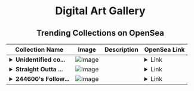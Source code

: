 <div align="center">

# Digital Art Gallery

## Trending Collections on OpenSea

| Collection Name                       | Image                                                                                     | Description                       | OpenSea Link                                                                                          |
|---------------------------------------|-------------------------------------------------------------------------------------------|-----------------------------------|--------------------------------------------------------------------------------------------------------|
| **<details><summary>Unidentified co...</summary>Unidentified contract 26f46566-974c-4bcc-bb9e-8b6262b1a86e</details>** | ![Image](https://i.seadn.io/s/raw/files/717194bcae7cfc01b38f035b37043ece.png?w=500&auto=format?w=200&auto=format) |  | <details><summary>Link</summary>[Unidentified contract 26f46566-974c-4bcc-bb9e-8b6262b1a86e](https://opensea.io/collection/unidentified-contract-26f46566-974c-4bcc-bb9e-8b62)</details> |
| **<details><summary>Straight Outta ...</summary>Straight Outta Cyberspace</details>** | ![Image](https://i.seadn.io/s/raw/files/5d2daafac0e040d7e55d10539767e701.jpg?w=500&auto=format?w=200&auto=format) |  | <details><summary>Link</summary>[Straight Outta Cyberspace](https://opensea.io/collection/straight-outta-cyberspace)</details> |
| **<details><summary>244600's Follow...</summary>244600's Follower</details>** | ![Image](https://i.seadn.io/s/raw/files/19f9f090920392cc3650cbdf4361755b.png?w=500&auto=format?w=200&auto=format) |  | <details><summary>Link</summary>[244600's Follower](https://opensea.io/collection/244600-s-follower)</details> |

</div>